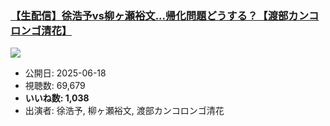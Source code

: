 ### [【生配信】徐浩予vs柳ヶ瀬裕文...帰化問題どうする？【渡部カンコロンゴ清花】](https://www.youtube.com/watch?v=ANsP4Ndwe5c)
[![](https://img.youtube.com/vi/ANsP4Ndwe5c/sddefault.jpg)](https://www.youtube.com/watch?v=ANsP4Ndwe5c)
-   公開日: 2025-06-18
-   視聴数: 69,679
-   **いいね数: 1,038**
-   出演者: 徐浩予, 柳ヶ瀬裕文, 渡部カンコロンゴ清花

